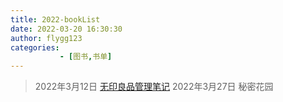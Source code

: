 ```yaml
---
title: 2022-bookList
date: 2022-03-20 16:30:30
author: flygg123
categories: 
           - [图书,书单]
---
```

> 2022年3月12日 [无印良品管理笔记](../无印良品管理笔记)
> 2022年3月27日 秘密花园